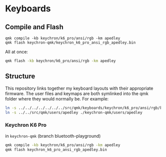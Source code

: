 # Keyboards


## Compile and Flash

```
qmk compile -kb keychron/k6_pro/ansi/rgb -km apedley
qmk flash keychron-qmk/keychron_k6_pro_ansi_rgb_apedley.bin
```

All at once:

```bash
qmk flash -kb keychron/k6_pro/ansi/rgb -km apedley
```


## Structure

This repository links together my keyboard layouts with their appropriate firmware. The user files and keymaps are both symlinked into the qmk folder where they would normally be. For example:

```bash
ln -s ../../../../../../../src/qmk/keyboards/keychron/k6_pro/ansi/rgb/keymaps/apedley ./keychron-qmk/keyboards/keychron/k6_pro/ansi/rgb/keymaps/apedley
ln -s ../../src/qmk/users/apedley ./keychron-qmk/users/apedley
```

### Keychron K6 Pro

in `keychron-qmk` (branch bluetooth-playground)

```bash
qmk compile -kb keychron/k6_pro/ansi/rgb -km apedley
qmk flash keychron_k6_pro_ansi_rgb_apedley.bin
```
